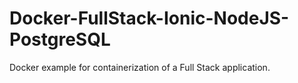 # Docker-FullStack-Ionic-NodeJS-PostgreSQL
 Docker example for containerization of a Full Stack application. 
